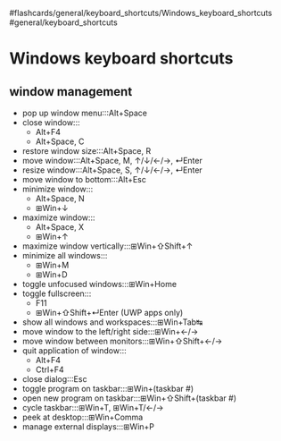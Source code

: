 #flashcards/general/keyboard_shortcuts/Windows_keyboard_shortcuts #general/keyboard_shortcuts

# Windows keyboard shortcuts

## window management

- pop up window menu:::Alt+Space <!--SR:!2023-01-12,3,250!2023-01-12,3,250-->
- close window:::<ul><li>Alt+F4</li><li>Alt+Space, C</li></ul> <!--SR:!2023-01-12,3,250!2023-01-12,3,250-->
- restore window size:::Alt+Space, R <!--SR:!2023-01-12,3,250!2023-01-12,3,250-->
- move window:::Alt+Space, M, ↑/↓/←/→, ↵Enter <!--SR:!2023-01-12,3,250!2023-01-13,4,270-->
- resize window:::Alt+Space, S, ↑/↓/←/→, ↵Enter <!--SR:!2023-01-12,2,230!2023-01-12,3,250-->
- move window to bottom:::Alt+Esc <!--SR:!2023-01-13,2,210!2023-01-12,3,250-->
- minimize window:::<ul><li>Alt+Space, N</li><li>⊞Win+↓</li></ul> <!--SR:!2023-01-13,4,270!2023-01-12,3,250-->
- maximize window:::<ul><li>Alt+Space, X</li><li>⊞Win+↑</li></ul> <!--SR:!2023-01-12,3,250!2023-01-12,3,250-->
- maximize window vertically:::⊞Win+⇧Shift+↑ <!--SR:!2023-01-12,3,250!2023-01-13,2,210-->
- minimize all windows:::<ul><li>⊞Win+M</li><li>⊞Win+D</li></ul> <!--SR:!2023-01-12,2,230!2023-01-12,3,250-->
- toggle unfocused windows:::⊞Win+Home <!--SR:!2023-01-13,2,210!2023-01-12,3,250-->
- toggle fullscreen:::<ul><li>F11</li><li>⊞Win+⇧Shift+↵Enter (UWP apps only)</li></ul> <!--SR:!2023-01-12,3,250!2023-01-13,4,270-->
- show all windows and workspaces:::⊞Win+Tab↹ <!--SR:!2023-01-13,3,250!2023-01-12,3,250-->
- move window to the left/right side:::⊞Win+←/→ <!--SR:!2023-01-12,3,250!2023-01-12,2,230-->
- move window between monitors:::⊞Win+⇧Shift+←/→ <!--SR:!2023-01-12,2,230!2023-01-12,2,230-->
- quit application of window:::<ul><li>Alt+F4</li><li>Ctrl+F4</li></ul> <!--SR:!2023-01-12,3,250!2023-01-12,3,250-->
- close dialog:::Esc <!--SR:!2023-01-13,4,270!2023-01-12,3,250-->
- toggle program on taskbar:::⊞Win+(taskbar #) <!--SR:!2023-01-12,3,250!2023-01-12,3,250-->
- open new program on taskbar:::⊞Win+⇧Shift+(taskbar #) <!--SR:!2023-01-12,2,230!2023-01-12,3,250-->
- cycle taskbar:::⊞Win+T, ⊞Win+T/←/→ <!--SR:!2023-01-13,2,210!2023-01-12,3,250-->
- peek at desktop:::⊞Win+Comma <!--SR:!2023-01-12,2,230!2023-01-12,3,250-->
- manage external displays:::⊞Win+P <!--SR:!2023-01-12,3,250!2023-01-12,3,250-->
